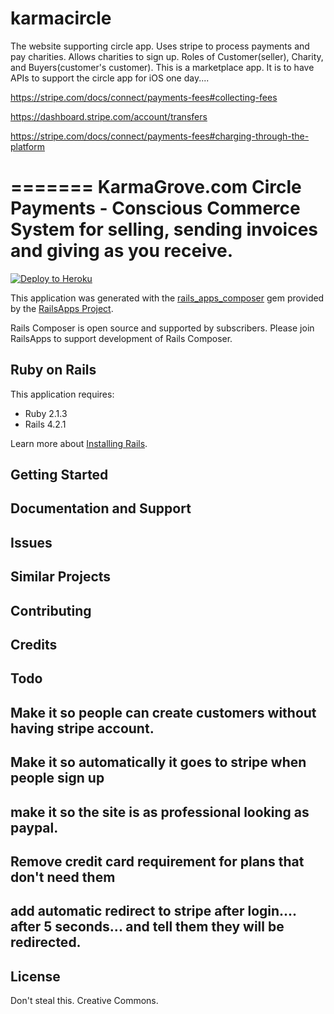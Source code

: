karmacircle
===========

The website supporting circle app.  Uses stripe to process payments and pay charities.  Allows charities to sign up.  Roles of Customer(seller), Charity, and Buyers(customer's customer).  This is a marketplace app.  It is to have APIs to support the circle app for iOS one day....  

https://stripe.com/docs/connect/payments-fees#collecting-fees

https://dashboard.stripe.com/account/transfers

https://stripe.com/docs/connect/payments-fees#charging-through-the-platform

=======
KarmaGrove.com Circle Payments - Conscious Commerce System for selling, sending invoices and giving as you receive.
================

[![Deploy to Heroku](https://www.herokucdn.com/deploy/button.png)](https://heroku.com/deploy)

This application was generated with the [rails_apps_composer](https://github.com/RailsApps/rails_apps_composer) gem
provided by the [RailsApps Project](http://railsapps.github.io/).

Rails Composer is open source and supported by subscribers. Please join RailsApps to support development of Rails Composer.

Ruby on Rails
-------------

This application requires:

- Ruby 2.1.3
- Rails 4.2.1

Learn more about [Installing Rails](http://railsapps.github.io/installing-rails.html).

Getting Started
---------------

Documentation and Support
-------------------------

Issues
-------------

Similar Projects
----------------

Contributing
------------

Credits
-------

Todo
-------
## Make it so people can create customers without having stripe account.  
## Make it so automatically it goes to stripe when people sign up
## make it so the site is as professional looking as paypal.
## Remove credit card requirement for plans that don't need them
## add automatic redirect to stripe after login.... after 5 seconds... and tell them they will be redirected.

License
-------
Don't steal this. Creative Commons.